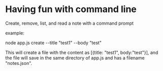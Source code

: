# Having fun with command line

Create, remove, list, and read a note with a command prompt

example: 

node app.js create --title "test1" --body "test"

This will create a file with the content as [{title: "test1", body:"test"}], and the file will save in the same directory of app.js and has a filename "notes.json".
